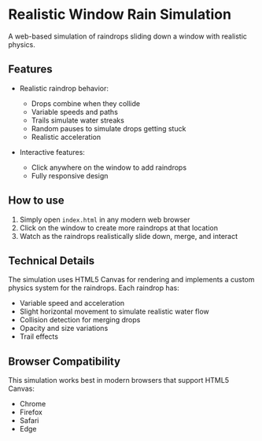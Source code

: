 # Realistic Window Rain Simulation

A web-based simulation of raindrops sliding down a window with realistic physics.

## Features

- Realistic raindrop behavior:
  - Drops combine when they collide
  - Variable speeds and paths
  - Trails simulate water streaks
  - Random pauses to simulate drops getting stuck
  - Realistic acceleration
  
- Interactive features:
  - Click anywhere on the window to add raindrops
  - Fully responsive design

## How to use

1. Simply open `index.html` in any modern web browser
2. Click on the window to create more raindrops at that location
3. Watch as the raindrops realistically slide down, merge, and interact

## Technical Details

The simulation uses HTML5 Canvas for rendering and implements a custom physics system for the raindrops. Each raindrop has:

- Variable speed and acceleration
- Slight horizontal movement to simulate realistic water flow
- Collision detection for merging drops
- Opacity and size variations
- Trail effects

## Browser Compatibility

This simulation works best in modern browsers that support HTML5 Canvas:
- Chrome
- Firefox
- Safari
- Edge 